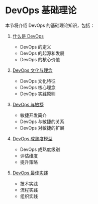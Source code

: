 # DevOps 基础理论

本节将介绍 DevOps 的基础理论知识，包括：

1. [什么是 DevOps](introduction/README.md)
   - DevOps 的定义
   - DevOps 的起源和发展
   - DevOps 的核心价值

2. [DevOps 文化与理念](culture/README.md)
   - DevOps 文化特征
   - DevOps 核心理念
   - DevOps 实践原则

3. [DevOps 与敏捷](agile/README.md)
   - 敏捷开发简介
   - DevOps 与敏捷的关系
   - DevOps 对敏捷的扩展

4. [DevOps 成熟度模型](maturity/README.md)
   - DevOps 成熟度级别
   - 评估维度
   - 提升策略

5. [DevOps 最佳实践](best-practices/README.md)
   - 技术实践
   - 流程实践
   - 组织实践 